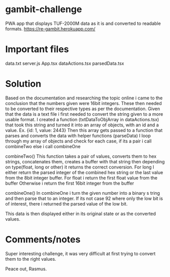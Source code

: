 # gambit-challenge
PWA app that displays TUF-2000M data as it is and converted to readable formats.
https://re-gambit.herokuapp.com/

# Important files
data.txt
server.js
App.tsx
dataActions.tsx
parsedData.tsx

# Solution
Based on the documentation and researching the topic online i came to the conclusion that the numbers given were 16bit integers.
These then needed to be converted to their respective types as per the documentation.
Given that the data is a text file i first needed to convert the string given to a more usable format.
I created a function (txtDataToObjArray in dataActions.tsx) that took this string and turned it into an array of objects, with an id and a value. Ex. {id: 1, value: 2443}
Then this array gets passed to a function that parses and converts the data with helper functions (parseData)
I loop through my array of objects and check for each case, if its a pair i call combineTwo else i call combineOne

combineTwo()
This function takes a pair of values, converts them to hex strings, concatenates them, creates a buffer with that string then depending 
on type(float, long or other) it returns the correct conversion.
For long I either return the parsed integer of the combined hex string or the last value from the 8bit integer buffer.
For float i return the first float value from the buffer
Otherwise i return the first 16bit integer from the buffer

combineOne()
In combineOne i turn the given number into a binary s tring and then parse that to an integer.
If its not case 92 where only the low bit is of interest, there i returned the parsed value of the low bit.

This data is then displayed either in its original state or as the converted values.

# Comments/notes
Super interesting challenge, it was very difficult at first trying to convert them to the right values.


Peace out, Rasmus.
